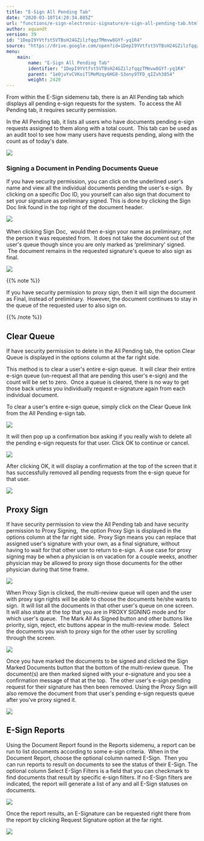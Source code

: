 ```yaml
---
title: "E-Sign All Pending Tab"
date: "2020-03-10T14:20:34.885Z"
url: "functions/e-sign-electronic-signature/e-sign-all-pending-tab.html"
author: aquandt
version: 39
id: "1DepI9YVtfst5VTBsH24GZilzfqqzTMmvw8GYf-yq1R4"
source: "https://drive.google.com/open?id=1DepI9YVtfst5VTBsH24GZilzfqqzTMmvw8GYf-yq1R4"
menu:
    main:
        name: "E-Sign All Pending Tab"
        identifier: "1DepI9YVtfst5VTBsH24GZilzfqqzTMmvw8GYf-yq1R4"
        parent: "1eOjuYvCVKoiTlMeMzqy6HG8-S3ony9TFD_qIZvh3854"
        weight: 2420
---
```

From within the E-Sign sidemenu tab, there is an All Pending tab which displays all pending e-sign requests for the system.  To access the All Pending tab, it requires security permission.

In the All Pending tab, it lists all users who have documents pending e-sign requests assigned to them along with a total count.  This tab can be used as an audit tool to see how many users have requests pending, along with the count as of today's date.



![](e-sign-all-pending-tab.images/image10.png)



### Signing a Document in Pending Documents Queue

If you have security permission, you can click on the underlined user's name and view all the individual documents pending the user's e-sign.  By clicking on a specific Doc ID, you yourself can also sign that document to set your signature as preliminary signed. This is done by clicking the Sign Doc link found in the top right of the document header.



![](e-sign-all-pending-tab.images/image7.png) 



When clicking Sign Doc,  would then e-sign your name as preliminary, not the person it was requested from.  It does not take the document out of the user's queue though since you are only marked as ‘preliminary' signed.  The document remains in the requested signature's queue to also sign as final.



![](e-sign-all-pending-tab.images/image9.png)



{{% note %}}

If you have security permission to proxy sign, then it will sign the document as Final, instead of preliminary.  However, the document continues to stay in the queue of the requested user to also sign on.

{{% /note %}}


## Clear Queue

If have security permission to delete in the All Pending tab, the option Clear Queue is displayed in the options column at the far right side.

This method is to clear a user's entire e-sign queue.  It will clear their entire e-sign queue (un-request all that are pending this user's e-sign) and the count will be set to zero.  Once a queue is cleared, there is no way to get those back unless you individually request e-signature again from each individual document.

To clear a user's entire e-sign queue, simply click on the Clear Queue link from the All Pending e-sign tab.



![](e-sign-all-pending-tab.images/image2.png)



It will then pop up a confirmation box asking if you really wish to delete all the pending e-sign requests for that user. Click OK to continue or cancel.



![](e-sign-all-pending-tab.images/image8.png)



After clicking OK, it will display a confirmation at the top of the screen that it has successfully removed all pending requests from the e-sign queue for that user.



![](e-sign-all-pending-tab.images/image3.png)



## Proxy Sign

If have security permission to view the All Pending tab and have security permission to Proxy Signing,  the option Proxy Sign is displayed in the options column at the far right side.  Proxy Sign means you can replace that assigned user's signature with your own, as a final signature, without having to wait for that other user to return to e-sign.  A use case for proxy signing may be when a physician is on vacation for a couple weeks, another physician may be allowed to proxy sign those documents for the other physician during that time frame.



![](e-sign-all-pending-tab.images/image6.png)



When Proxy Sign is clicked, the multi-review queue will open and the user with proxy sign rights will be able to choose the documents he/she wants to sign.  It will list all the documents in that other user's queue on one screen. It will also state at the top that you are in PROXY SIGNING mode and for which user's queue.  The Mark All As Signed button and other buttons like priority, sign, reject, etc buttons appear in the multi-review mode.  Select the documents you wish to proxy sign for the other user by scrolling through the screen.



![](e-sign-all-pending-tab.images/image1.png)



Once you have marked the documents to be signed and clicked the Sign Marked Documents button that the bottom of the multi-review queue.  The document(s) are then marked signed with your e-signature and you see a confirmation message of that at the top.  The other user's e-sign pending request for their signature has then been removed. Using the Proxy Sign will also remove the document from that user's pending e-sign requests queue after you've proxy signed it.



![](e-sign-all-pending-tab.images/image5.png)

## E-Sign Reports

Using the Document Report found in the Reports sidemenu, a report can be run to list documents according to some e-sign criteria.  When in the Document Report, choose the optional column named E-Sign.  Then you can run reports to result on documents to see the status of their E-Sign. The optional column Select E-Sign Filters is a field that you can checkmark to find documents that result by specific e-sign filters. If no E-Sign filters are indicated, the report will generate a list of any and all E-Sign statuses on documents.



![](e-sign-all-pending-tab.images/image4.png)



Once the report results, an E-Signature can be requested right there from the report by clicking Request Signature option at the far right.



![](e-sign-all-pending-tab.images/image11.png)



